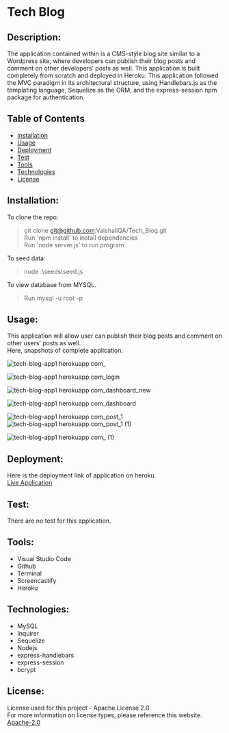 # Tech Blog
## Description:
The application contained within is a CMS-style blog site similar to a Wordpress site, where developers can publish their blog posts and comment on other developers’ posts as well.
This application is built completely from scratch and deployed in Heroku. This application followed the MVC paradigm in its architectural structure, using Handlebars.js as the templating language, Sequelize as the ORM, and the express-session npm package for authentication.

  ## Table of Contents 
  - [Installation](#installation)
  - [Usage](#usage)
  - [Deployment](#deployment)
  - [Test](#test)
  - [Tools](#tools)
  - [Technologies](#technologies)
  - [License](#license)
    
  ## Installation:
  To clone the repo: <br>
  >    git clone git@github.com:VaishaliQA/Tech_Blog.git <br>
  >    Run 'npm install' to install dependencies <br>
  >    Run 'node server.js' to run program <br>
  
  To seed data: <br>
  >    node .\seeds\seed.js <br>
  
  To view database from MYSQL. <br>
  >    Run mysql -u root -p <br>


  ## Usage:
  This application will allow user can publish their blog posts and comment on other users’ posts as well. <br>
  Here, snapshots of complete application. <br>
  


![tech-blog-app1 herokuapp com_](https://user-images.githubusercontent.com/54869821/195216538-935ad16f-c9e3-4d46-b37d-544a30f24697.png)


![tech-blog-app1 herokuapp com_login](https://user-images.githubusercontent.com/54869821/195216561-e4eeadc4-c4c6-46aa-acfd-b8d58f3cb7c4.png)


 
 ![tech-blog-app1 herokuapp com_dashboard_new](https://user-images.githubusercontent.com/54869821/195216627-842d3652-5bfc-4251-bd7e-79b43b3330be.png)

 
 
 ![tech-blog-app1 herokuapp com_dashboard](https://user-images.githubusercontent.com/54869821/195216643-7778449d-f5e3-4b3b-9afa-f52947f5d553.png)



![tech-blog-app1 herokuapp com_post_1](https://user-images.githubusercontent.com/54869821/195216682-ca4cae23-9eab-4ecf-b1d1-5d488baa1b87.png)
![tech-blog-app1 herokuapp com_post_1 (1)](https://user-images.githubusercontent.com/54869821/195216700-ea83e504-72b3-48f6-8a9d-6ea521959dee.png)

![tech-blog-app1 herokuapp com_ (1)](https://user-images.githubusercontent.com/54869821/195216748-61a563ea-5be7-4b18-807c-81c1777f8818.png)

 ## Deployment:
  Here is the deployment link of application on heroku.<br/>
  <a href="https://tech-blog-app1.herokuapp.com/"> Live Application </a>


  
  
  ## Test:
  There are no test for this application.
  
  ## Tools:
  - Visual Studio Code
  - Github
  - Terminal
  - Screencastify 
  - Heroku 
  
  ## Technologies:
  - MySQL
  - Inquirer
  - Sequelize
  - Nodejs
  - express-handlebars
  - express-session
  - bcrypt
 
  ## License:
  License used for this project - Apache License 2.0 <br>
  For more information on license types, please reference this website. <br>
  <a href="LICENSE"> Apache-2.0 </a>

